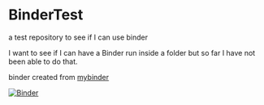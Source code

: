 # BinderTest
a test repository to see if I can use binder

I want to see if I can have a Binder run inside a folder but so far I have not been able to do that. 

binder created from [mybinder](https://mybinder.org/)

[![Binder](https://mybinder.org/badge_logo.svg)](https://mybinder.org/v2/gh/juarezfd/BinderTest/main?labpath=Designing_Graphs_For_Publication_W_Altair.ipynb)
